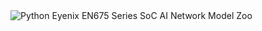 
<img alt="Python" src ="https://img.shields.io/badge/python-3.6%2B-orange"/>
Eyenix EN675 Series SoC AI Network Model Zoo